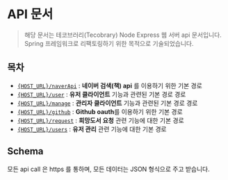 # API 문서

> 해당 문서는 테코브러리(Tecobrary) Node Express 웹 서버 api 문서입니다.
> Spring 프레임워크로 리팩토링하기 위한 목적으로 기술되었습니다.

## 목차

* [``{HOST_URL}/naverApi``](https://github.com/MrKwon/woowahan-library/blob/master/documentation/naverApi.md) : **네이버 검색(책) api** 를 이용하기 위한 기본 경로
* [``{HOST_URL}/user``](https://github.com/MrKwon/woowahan-library/blob/master/documentation/user.md) : **유저 클라이언트** 기능과 관련된 기본 경로 경로
* [``{HOST_URL}/manage``](https://github.com/MrKwon/woowahan-library/blob/master/documentation/manage.md) : **관리자 클라이언트** 기능과 관련된 기본 경로 경로
* [``{HOST_URL}/github``](https://github.com/MrKwon/woowahan-library/blob/master/documentation/github.md) : **Github oauth**를 이용하기 위한 기본 경로
* [``{HOST_URL}/request``](https://github.com/MrKwon/woowahan-library/blob/master/documentation/request.md) : **희망도서 요청** 관련 기능에 대한 기본 경로
* [``{HOST_URL}/users``](https://github.com/MrKwon/woowahan-library/blob/master/documentation/users.md) : **유저 관리** 관련 기능에 대한 기본 경로

## Schema
모든 api call 은 https 를 통하며, 모든 데이터는 JSON 형식으로 주고 받습니다.
